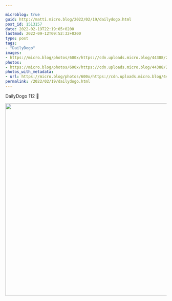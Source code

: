 ```yaml
---

microblog: true
guid: http://matti.micro.blog/2022/02/19/dailydogo.html
post_id: 1513157
date: 2022-02-19T22:19:05+0200
lastmod: 2022-09-12T09:52:32+0200
type: post
tags:
- "DailyDogo"
images:
- https://micro.blog/photos/600x/https://cdn.uploads.micro.blog/44388/2022/42f0f04490.jpg
photos:
- https://micro.blog/photos/600x/https://cdn.uploads.micro.blog/44388/2022/42f0f04490.jpg
photos_with_metadata:
- url: https://micro.blog/photos/600x/https://cdn.uploads.micro.blog/44388/2022/42f0f04490.jpg
permalink: /2022/02/19/dailydogo.html
---
```

DailyDogo 112 🐶

<img src="/media/uploads/2022/42f0f04490.jpg" width="600" height="600" alt="" />

